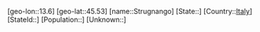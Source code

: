 ﻿---
location: [45.53,13.6]
type: City
tags:
- geo/City


SpocWebEntityId: 34626
isDeleted: false
confidential: public

---
[geo-lon::13.6]
[geo-lat::45.53]
[name::Strugnango]
[State::]
[Country::[Italy](geo/Continent/Europe/Italy.md)]
[StateId::]
[Population::]
[Unknown::]

